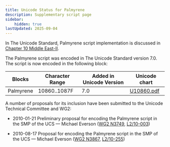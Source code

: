 ```yaml
---
title: Unicode Status for Palmyrene
description: Supplementary script page
sidebar:
    hidden: true
lastUpdated: 2025-09-04
---
```


In The Unicode Standard, Palmyrene script implementation is discussed in [Chapter 10 Middle East-II](http://www.unicode.org/versions/latest/ch10.pdf).

[comment]: # (end of intro)

[comment]: # (start of blocks)

The Palmyrene script was encoded in The Unicode Standard version 7.0. The script is now encoded in the following block:

| Blocks | Character Range | Added in Unicode Version | Unicode chart |
| ------ | --------------- | ------------------------ | ------------- |
| Palmyrene  | 10860..1087F | 7.0 | [U10860.pdf](http://www.unicode.org/charts/PDF/U10860.pdf) |

[comment]: # (end of blocks)

[comment]: # (start of chars)



[comment]: # (end of chars)

[comment]: # (start of rest)

A number of proposals for its inclusion have been submitted to the Unicode Technical Committee and WG2:

- 2010-01-21 Preliminary proposal for encoding the Palmyrene script in the SMP of the UCS — Michael Everson ([WG2 N3749](https://www.unicode.org/wg2/docs/n3749.pdf), [L2/10-003](http://www.unicode.org/cgi-bin/GetMatchingDocs.pl?L2/10-003))

- 2010-08-17 Proposal for encoding the Palmyrene script in the SMP of the UCS — Michael Everson ([WG2 N3867](https://www.unicode.org/wg2/docs/n3867.pdf), [L2/10-255](http://www.unicode.org/cgi-bin/GetMatchingDocs.pl?L2/10-255))
